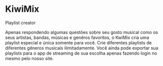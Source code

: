 # KiwiMix
Playlist creator

Apenas respondendo algumas questões sobre seu gosto musical como os seus artistas, bandas, músicas e genêros favoritos, o KwiMix cria uma playlist especial e única somente para você. Crie diferentes playlists de diferentes gêneros musicais ilimitadamente. Você ainda pode exportar sua playlists para o app de streaming de sua escolha apenas fazendo login no mesmo pelo nosso site.